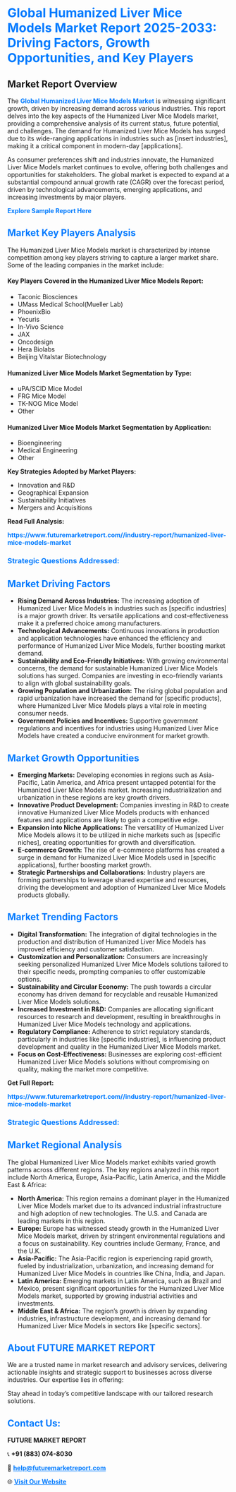 <h1 style="color: #007BFF;">Global Humanized Liver Mice Models Market Report 2025-2033: Driving Factors, Growth Opportunities, and Key Players</h1>

<section id="overview">
<h2>Market Report Overview</h2>
<p>The <a href="https://www.futuremarketreport.com//industry-report/humanized-liver-mice-models-market" style="color: #007BFF; text-decoration: none;"><strong>Global Humanized Liver Mice Models Market</strong></a> is witnessing significant growth, driven by increasing demand across various industries. This report delves into the key aspects of the Humanized Liver Mice Models market, providing a comprehensive analysis of its current status, future potential, and challenges. The demand for Humanized Liver Mice Models has surged due to its wide-ranging applications in industries such as [insert industries], making it a critical component in modern-day [applications].</p>
<p>As consumer preferences shift and industries innovate, the Humanized Liver Mice Models market continues to evolve, offering both challenges and opportunities for stakeholders. The global market is expected to expand at a substantial compound annual growth rate (CAGR) over the forecast period, driven by technological advancements, emerging applications, and increasing investments by major players.</p>
</section>

<section id="overview">
<p><a href="https://www.futuremarketreport.com//request-sample/reportId=61907" style="color: #007BFF; text-decoration: none;"><strong>Explore Sample Report Here</strong></a></p>
</section>

<section id="key-players">
<h2 style="color: #007BFF;">Market Key Players Analysis</h2>
<p>The Humanized Liver Mice Models market is characterized by intense competition among key players striving to capture a larger market share. Some of the leading companies in the market include:</p>
<h4>Key Players Covered in the Humanized Liver Mice Models Report:</h4>
<ul><li>Taconic Biosciences</li><li>UMass Medical School(Mueller Lab)</li><li>PhoenixBio</li><li>Yecuris</li><li>In-Vivo Science</li><li>JAX</li><li>Oncodesign</li><li>Hera Biolabs</li><li>Beijing Vitalstar Biotechnology</li></ul>
<h4>Humanized Liver Mice Models Market Segmentation by Type:</h4>
<ul><li>uPA/SCID Mice Model</li><li>FRG Mice Model</li><li>TK-NOG Mice Model</li><li>Other</li></ul>

<h4>Humanized Liver Mice Models Market Segmentation by Application:</h4>
<ul><li>Bioengineering</li><li>Medical Engineering</li><li>Other</li></ul>
<p><strong>Key Strategies Adopted by Market Players:</strong></p>
<ul>
<li>Innovation and R&D</li>
<li>Geographical Expansion</li>
<li>Sustainability Initiatives</li>
<li>Mergers and Acquisitions</li>
</ul>
</section>

<section>
<p><strong>Read Full Analysis: </strong></p><a href="https://www.futuremarketreport.com//industry-report/humanized-liver-mice-models-market" style="color: #007BFF; text-decoration: none;"><strong>https://www.futuremarketreport.com//industry-report/humanized-liver-mice-models-market</strong></a>
<h3 style="color: #007BFF;">Strategic Questions Addressed:</h3>
</section>

<section id="driving-factors">
<h2 style="color: #007BFF;">Market Driving Factors</h2>
<ul>
<li><strong>Rising Demand Across Industries:</strong> The increasing adoption of Humanized Liver Mice Models in industries such as [specific industries] is a major growth driver. Its versatile applications and cost-effectiveness make it a preferred choice among manufacturers.</li>
<li><strong>Technological Advancements:</strong> Continuous innovations in production and application technologies have enhanced the efficiency and performance of Humanized Liver Mice Models, further boosting market demand.</li>
<li><strong>Sustainability and Eco-Friendly Initiatives:</strong> With growing environmental concerns, the demand for sustainable Humanized Liver Mice Models solutions has surged. Companies are investing in eco-friendly variants to align with global sustainability goals.</li>
<li><strong>Growing Population and Urbanization:</strong> The rising global population and rapid urbanization have increased the demand for [specific products], where Humanized Liver Mice Models plays a vital role in meeting consumer needs.</li>
<li><strong>Government Policies and Incentives:</strong> Supportive government regulations and incentives for industries using Humanized Liver Mice Models have created a conducive environment for market growth.</li>
</ul>
</section>

<section id="growth-opportunities">
<h2 style="color: #007BFF;">Market Growth Opportunities</h2>
<ul>
<li><strong>Emerging Markets:</strong> Developing economies in regions such as Asia-Pacific, Latin America, and Africa present untapped potential for the Humanized Liver Mice Models market. Increasing industrialization and urbanization in these regions are key growth drivers.</li>
<li><strong>Innovative Product Development:</strong> Companies investing in R&D to create innovative Humanized Liver Mice Models products with enhanced features and applications are likely to gain a competitive edge.</li>
<li><strong>Expansion into Niche Applications:</strong> The versatility of Humanized Liver Mice Models allows it to be utilized in niche markets such as [specific niches], creating opportunities for growth and diversification.</li>
<li><strong>E-commerce Growth:</strong> The rise of e-commerce platforms has created a surge in demand for Humanized Liver Mice Models used in [specific applications], further boosting market growth.</li>
<li><strong>Strategic Partnerships and Collaborations:</strong> Industry players are forming partnerships to leverage shared expertise and resources, driving the development and adoption of Humanized Liver Mice Models products globally.</li>
</ul>
</section>

<section id="trending-factors">
<h2 style="color: #007BFF;">Market Trending Factors</h2>
<ul>
<li><strong>Digital Transformation:</strong> The integration of digital technologies in the production and distribution of Humanized Liver Mice Models has improved efficiency and customer satisfaction.</li>
<li><strong>Customization and Personalization:</strong> Consumers are increasingly seeking personalized Humanized Liver Mice Models solutions tailored to their specific needs, prompting companies to offer customizable options.</li>
<li><strong>Sustainability and Circular Economy:</strong> The push towards a circular economy has driven demand for recyclable and reusable Humanized Liver Mice Models solutions.</li>
<li><strong>Increased Investment in R&D:</strong> Companies are allocating significant resources to research and development, resulting in breakthroughs in Humanized Liver Mice Models technology and applications.</li>
<li><strong>Regulatory Compliance:</strong> Adherence to strict regulatory standards, particularly in industries like [specific industries], is influencing product development and quality in the Humanized Liver Mice Models market.</li>
<li><strong>Focus on Cost-Effectiveness:</strong> Businesses are exploring cost-efficient Humanized Liver Mice Models solutions without compromising on quality, making the market more competitive.</li>
</ul>
</section>

<section>
<p><strong>Get Full Report: </strong></p><a href="https://www.futuremarketreport.com//industry-report/humanized-liver-mice-models-market" style="color: #007BFF; text-decoration: none;"><strong>https://www.futuremarketreport.com//industry-report/humanized-liver-mice-models-market</strong></a>
<h3 style="color: #007BFF;">Strategic Questions Addressed:</h3>
</section>


<section id="regional-analysis">
<h2 style="color: #007BFF;">Market Regional Analysis</h2>
<p>The global Humanized Liver Mice Models market exhibits varied growth patterns across different regions. The key regions analyzed in this report include North America, Europe, Asia-Pacific, Latin America, and the Middle East & Africa:</p>
<ul>
<li><strong>North America:</strong> This region remains a dominant player in the Humanized Liver Mice Models market due to its advanced industrial infrastructure and high adoption of new technologies. The U.S. and Canada are leading markets in this region.</li>
<li><strong>Europe:</strong> Europe has witnessed steady growth in the Humanized Liver Mice Models market, driven by stringent environmental regulations and a focus on sustainability. Key countries include Germany, France, and the U.K.</li>
<li><strong>Asia-Pacific:</strong> The Asia-Pacific region is experiencing rapid growth, fueled by industrialization, urbanization, and increasing demand for Humanized Liver Mice Models in countries like China, India, and Japan.</li>
<li><strong>Latin America:</strong> Emerging markets in Latin America, such as Brazil and Mexico, present significant opportunities for the Humanized Liver Mice Models market, supported by growing industrial activities and investments.</li>
<li><strong>Middle East & Africa:</strong> The region’s growth is driven by expanding industries, infrastructure development, and increasing demand for Humanized Liver Mice Models in sectors like [specific sectors].</li>
</ul>
</section>

<footer>
<h2 style="color: #007BFF;">About FUTURE MARKET REPORT</h2>
<p>We are a trusted name in market research and advisory services, delivering actionable insights and strategic support to businesses across diverse industries. Our expertise lies in offering:</p>

<p>Stay ahead in today’s competitive landscape with our tailored research solutions.</p>

<h2 style="color: #007BFF;">Contact Us:</h2>
<p><strong>FUTURE MARKET REPORT</strong></p>
<p>📞 <strong>+91 (883) 074-8030</strong></p>
<p>📧 <strong><a href="mailto:help@futuremarketreport.com" style="color: #007BFF;">help@futuremarketreport.com</a></strong></p>
<p>🌐 <strong><a href="https://www.futuremarketreport.com/" style="color: #007BFF;">Visit Our Website</a></strong></p>
</footer>